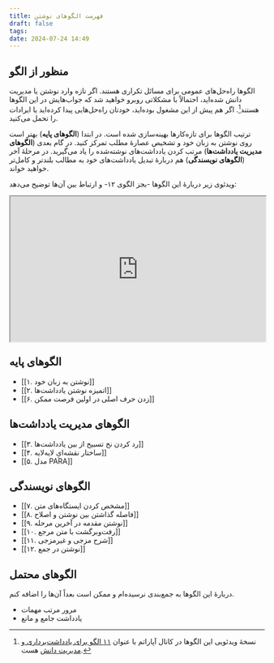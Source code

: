 ```yaml
---
title: فهرست الگوهای نوشتن
draft: false
tags: 
date: 2024-07-24 14:49
---
```

## منظور از الگو

الگوها راه‌حل‌های عمومی برای مسائل تکراری هستند. اگر تازه وارد نوشتن یا مدیریت دانش شده‌اید، احتمالاً با مشکلاتی روبرو خواهید شد که جواب‌هایش در این الگوها هستند[^1]. اگر هم پیش از این مشغول بوده‌اید، خودتان راه‌حل‌هایی پیدا کرده‌اید یا ایرادات را تحمل می‌کنید.

ترتیب الگوها برای تازه‌کارها بهینه‌سازی شده است. در ابتدا (**الگوهای پایه**) بهتر است روی نوشتن به زبان خود و تشخیص عصارهٔ مطلب تمرکز کنید. در گام بعدی (**الگوهای مدیریت یادداشت‌‌ها**) مرتب کردن یادداشت‌های نوشته‌شده را یاد می‌گیرید. در مرحلهٔ آخر (**الگوهای نویسندگی**) هم دربارهٔ تبدیل یادداشت‌های خود به مطالب بلندتر و کامل‌تر خواهید خواند.

ویدئوی زیر دربارهٔ این الگوها -بجز الگوی ۱۲- و ارتباط بین آن‌ها توضیح می‌دهد:

<style>.h_iframe-aparat_embed_frame{position:relative;}.h_iframe-aparat_embed_frame .ratio{display:block;width:100%;height:auto;}.h_iframe-aparat_embed_frame iframe{position:absolute;top:0;left:0;width:100%;height:100%;}</style><div class="h_iframe-aparat_embed_frame"><span style="display: block;padding-top: 57%"></span><iframe src="https://www.aparat.com/video/video/embed/videohash/a695xtm/vt/frame?titleShow=true&recom=self"  allowFullScreen="true" webkitallowfullscreen="true" mozallowfullscreen="true"></iframe></div>

## الگوهای پایه

- [[۱. نوشتن به زبان خود]]
- [[۲. اتمیزه نوشتن یادداشت‌ها]]
- [[۶. زدن حرف اصلی در اولین فرصت ممکن]]

## الگوهای مدیریت یادداشت‌ها

- [[۳. رد کردن نخ تسبیح از بین یادداشت‌ها]]
- [[۴. ساختار نقشه‌ایِ لایه‌لایه]]
- [[۵. مدل PARA]]

## الگوهای نویسندگی

- [[۷. مشخص کردن ایستگاه‌های متن]]
- [[۸. فاصله گذاشتن بین نوشتن و اصلاح]]
- [[۹. نوشتن مقدمه در آخرین مرحله]]
- [[۱۰. رفت‌وبرگشت با متن مرجع]]
- [[۱۱. شرح مزجی و غیرمزجی]]
- [[۱۲. نوشتن در جمع]]

## الگوهای محتمل

دربارهٔ این الگوها به جمع‌بندی نرسیده‌ام و ممکن است بعداً آن‌ها را اضافه کنم.

- مرور مرتب مهمات
- یادداشت جامع و مانع

[^1]: نسخهٔ ویدئویی این الگوها در کانال آپاراتم با عنوان [۱۱ الگو برای یادداشت‌برداری و مدیریت دانش](https://www.aparat.com/v/a695xtm) هست.